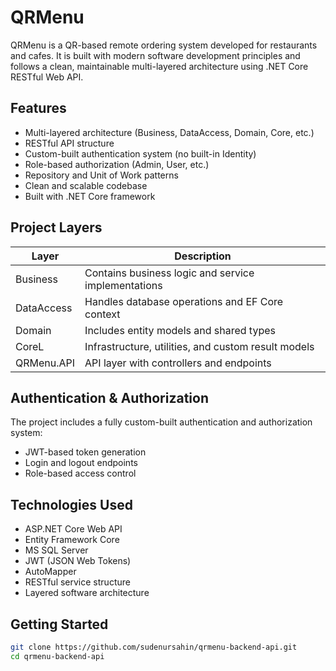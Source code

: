 # QRMenu

QRMenu is a QR-based remote ordering system developed for restaurants and cafes. It is built with modern software development principles and follows a clean, maintainable multi-layered architecture using .NET Core RESTful Web API.

## Features

- Multi-layered architecture (Business, DataAccess, Domain, Core, etc.)
- RESTful API structure
- Custom-built authentication system (no built-in Identity)
- Role-based authorization (Admin, User, etc.)
- Repository and Unit of Work patterns
- Clean and scalable codebase
- Built with .NET Core framework

## Project Layers

| Layer         | Description |
|---------------|-------------|
| Business      | Contains business logic and service implementations |
| DataAccess    | Handles database operations and EF Core context |
| Domain        | Includes entity models and shared types |
| CoreL         | Infrastructure, utilities, and custom result models |
| QRMenu.API    | API layer with controllers and endpoints |

## Authentication & Authorization

The project includes a fully custom-built authentication and authorization system:

- JWT-based token generation
- Login and logout endpoints
- Role-based access control

## Technologies Used

- ASP.NET Core Web API
- Entity Framework Core
- MS SQL Server
- JWT (JSON Web Tokens)
- AutoMapper
- RESTful service structure
- Layered software architecture

## Getting Started

```bash
git clone https://github.com/sudenursahin/qrmenu-backend-api.git
cd qrmenu-backend-api
